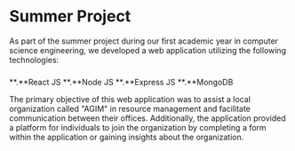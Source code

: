 # Summer Project
As part of the summer project during our first academic year in computer science engineering, we developed a web application utilizing the following technologies:
###
**.**React JS
**.**Node JS
**.**Express JS
**.**MongoDB

The primary objective of this web application was to assist a local organization called "AGIM" in resource management and facilitate communication between their offices. Additionally, the application provided a platform for individuals to join the organization by completing a form within the application or gaining insights about the organization.


